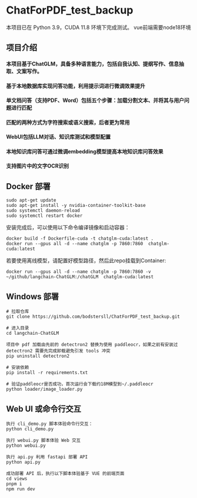 # ChatForPDF_test_backup
本项目已在 Python 3.9，CUDA 11.8 环境下完成测试。
vue前端需要node18环境

## 项目介绍

#### 本项目基于ChatGLM，具备多种语言能力，包括自我认知、提纲写作、信息抽取、文案写作。
#### 基于本地数据库实现问答功能，利用提示词进行微调效果提升
#### 单文档问答（支持PDF、Word）包括五个步骤：加载分割文本、并将其与用户问题进行匹配
#### 匹配的两种方式为字符搜索或语义搜索，后者更为常用
#### WebUI包括LLM对话、知识库测试和模型配置
#### 本地知识库问答可通过微调embedding模型提高本地知识库问答效果
#### 支持图片中的文字OCR识别


## Docker 部署

    sudo apt-get update
    sudo apt-get install -y nvidia-container-toolkit-base
    sudo systemctl daemon-reload 
    sudo systemctl restart docker

安装完成后，可以使用以下命令编译镜像和启动容器：

    docker build -f Dockerfile-cuda -t chatglm-cuda:latest .
    docker run --gpus all -d --name chatglm -p 7860:7860  chatglm-cuda:latest

若要使用离线模型，请配置好模型路径，然后此repo挂载到Container:

    docker run --gpus all -d --name chatglm -p 7860:7860 -v ~/github/langchain-ChatGLM:/chatGLM  chatglm-cuda:latest

## Windows 部署
    # 拉取仓库
    git clone https://github.com/bodstersll/ChatForPDF_test_backup.git

    # 进入目录
    cd langchain-ChatGLM

    项目中 pdf 加载由先前的 detectron2 替换为使用 paddleocr，如果之前有安装过 detectron2 需要先完成卸载避免引发 tools 冲突
    pip uninstall detectron2

    # 安装依赖
    pip install -r requirements.txt

    # 验证paddleocr是否成功，首次运行会下载约18M模型到~/.paddleocr
    python loader/image_loader.py

## Web UI 或命令行交互

    执行 cli_demo.py 脚本体验命令行交互：
    python cli_demo.py

    执行 webui.py 脚本体验 Web 交互
    python webui.py

    执行 api.py 利用 fastapi 部署 API
    python api.py

    成功部署 API 后，执行以下脚本体验基于 VUE 的前端页面
    cd views 
    pnpm i
    npm run dev
